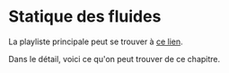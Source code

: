 # Statique des fluides

La playliste principale peut se trouver à [ce lien](https://youtube.com/playlist?list=PLEABsk5Xlyk6ZfBk_5ixZTHR0R0YfgqJY).

Dans le détail, voici ce qu'on peut trouver de ce chapitre.

